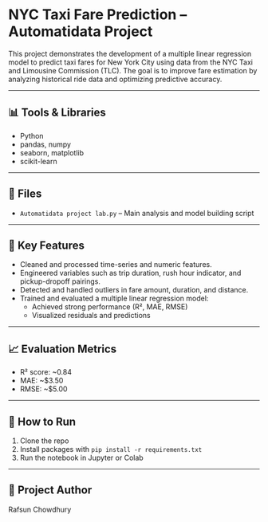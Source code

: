 # NYC Taxi Fare Prediction – Automatidata Project

This project demonstrates the development of a multiple linear regression model to predict taxi fares for New York City using data from the NYC Taxi and Limousine Commission (TLC). The goal is to improve fare estimation by analyzing historical ride data and optimizing predictive accuracy.

---

## 📊 Tools & Libraries
- Python
- pandas, numpy
- seaborn, matplotlib
- scikit-learn

---

## 📁 Files
- `Automatidata project lab.py` – Main analysis and model building script

---

## 🚀 Key Features
- Cleaned and processed time-series and numeric features.
- Engineered variables such as trip duration, rush hour indicator, and pickup-dropoff pairings.
- Detected and handled outliers in fare amount, duration, and distance.
- Trained and evaluated a multiple linear regression model:
  - Achieved strong performance (R², MAE, RMSE)
  - Visualized residuals and predictions

---

## 📈 Evaluation Metrics
- R² score: ~0.84
- MAE: ~$3.50
- RMSE: ~$5.00

---

## 🧪 How to Run
1. Clone the repo
2. Install packages with `pip install -r requirements.txt`
3. Run the notebook in Jupyter or Colab

---

## 🔗 Project Author
Rafsun Chowdhury
